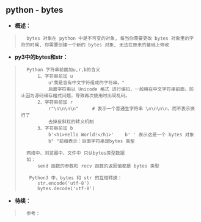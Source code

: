 ## python - bytes
- **概述：**
>       bytes 对象在 python 中是不可变的对象, 每当你需要更改 bytes 对象里的字符的时候, 你需要创建一个新的 bytes 对象, 无法在原来的基础上修改
>
>
>

- **py3中的bytes和str：**
>       Python 字符串前面加u,r,b的含义
>           1、字符串前加 u
>               u"我是含有中文字符组成的字符串。"
>               后面字符串以 Unicode 格式 进行编码，一般用在中文字符串前面，防止因为源码储存格式问题，导致再次使用时出现乱码。
>           2、字符串前加 r
>               r"\n\n\n\n"     # 表示一个普通生字符串 \n\n\n\n，而不表示换行了
>               去掉反斜杠的转义机制
>           3、字符串前加 b
>               b'<h1>Hello World!</h1>'    b' ' 表示这是一个 bytes 对象
>               b" "前缀表示：后面字符串是bytes 类型
>
>       网络中、浏览器中、文件中 只认bytes类型数据
>       如：
>           send 函数的参数和 recv 函数的返回值都是 bytes 类型
>
>        Python3 中，bytes 和 str 的互相转换：
>           str.encode('utf-8')
>           bytes.decode('utf-8')
>
>
>
>
>
>
>
>
>
>
>
>
>

- **待续：**
>       参考：
>
>
>
>
>
>
>
>
>
>
>
>
>
>
>
>
>
>
>
>
>
>
>
>
>
